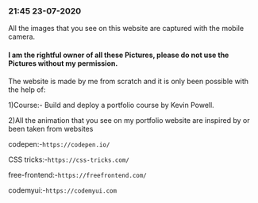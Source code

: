 ### 21:45 23-07-2020

All the images that you see on this website are captured with the mobile camera.


#### I am the rightful owner of all these Pictures, please do not use the Pictures without my permission.


The website is made by me from scratch and it is only been possible with the help of:


1)Course:- Build and deploy a portfolio course by Kevin Powell.

2)All the animation that you see on my portfolio website are inspired by or been taken from websites  

codepen:-```https://codepen.io/ ```

CSS tricks:-```https://css-tricks.com/```

free-frontend:-```https://freefrontend.com/```

codemyui:-```https://codemyui.com```
